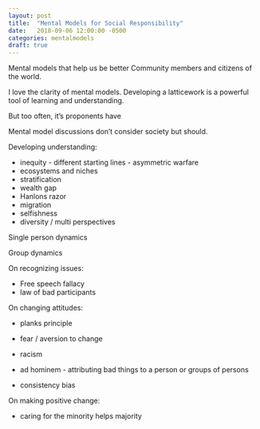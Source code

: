 ```yaml
---
layout: post
title:  "Mental Models for Social Responsibility"
date:   2018-09-06 12:00:00 -0500
categories: mentalmodels
draft: true
---
```


Mental models that help us be better Community members and citizens of the world. 

I love the clarity of mental models. Developing a latticework is a powerful tool of learning and understanding. 

But too often, it’s proponents have 

Mental model discussions don’t consider society but should. 


Developing understanding: 
- inequity - different starting lines - asymmetric warfare
- ecosystems and niches
- stratification
- wealth gap
- Hanlons razor
- migration
- selfishness 
- diversity / multi perspectives 

Single person dynamics


Group dynamics 

On recognizing issues:
- Free speech fallacy
- law of bad participants

On changing attitudes:
- planks principle
- fear / aversion to change 
- racism
- ad hominem - attributing bad things to a person or groups of persons 

- consistency bias 


On making positive change: 
- caring for the minority helps majority 
